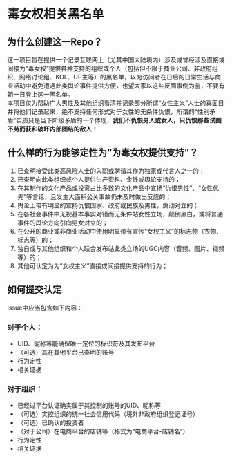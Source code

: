 # 毒女权相关黑名单
## 为什么创建这一Repo？
这一项目旨在提供一个记录互联网上（尤其中国大陆境内）涉及或曾经涉及直接或间接为“毒女权”提供各种支持的组织或个人（包括但不限于商业公司、非政府组织、网络讨论组、KOL、UP主等）的黑名单，以为访问者在日后的日常生活与商业活动中避免遭遇此类舆论事件提供方便，也望大家以这些反面事例为鉴，不要有朝一日登上这一黑名单。  
本项目仅为帮助广大男性及其他组织看清并记录部分所谓“女性主义”人士的真面目并将他们记录起来，绝不支持任何形式对于女性的无条件仇恨，所谓的“性别矛盾”实质只是当下阶级矛盾的一个体现，__我们不仇恨男人或女人，只仇恨那些试图不劳而获和破坏内部团结的敌人！__
## 什么样的行为能够定性为“为毒女权提供支持”？
1. 已查明接受此类高风险人士的入职或聘请其作为独家或代言人之一的；
2. 已查明向此类组织或个人提供生产资料、金钱或舆论支持的；
3. 在其制作的文化产品或投资占比多数的文化产品中宣扬“仇恨男性”、“女性优先”等言论，且发生大面积公关事故仍未及时做出反应的；
4. 舆论上带有明显的宣扬仇恨国家、政府或民族及男性，煽动对立的；
5. 在各社会事件中无视基本事实对错而无条件站女性立场，颠倒黑白，或将普通事件的舆论方向引向男女对立的；
6. 在公开的商业或非商业活动中使用明显带有宣传“女权主义”的标志物（衣物、标志等）的；
7. 独自或与其他组织和个人联合发布站此类立场的UGC内容（音频、图片、视频等）的；
8. 其他可认定为为“女权主义”直接或间接提供支持的行为；
## 如何提交认定
Issue中应当包含如下内容：  
### 对于个人：
- UID、昵称等能确保唯一定位的标识符及其发布平台
- （可选）其在其他平台已查明的账号
- 行为定性
- 相关证据
### 对于组织：
- 已经过平台认证确实属于其控制的账号的UID、昵称等
- （可选）实控组织的统一社会信用代码（境外非政府组织登记证号）
- （可选）已确认的投资者
- （对于公司）在电商平台的店铺等（格式为“电商平台-店铺名”）
- 行为定性
- 相关证据
